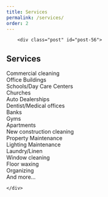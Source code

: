 ```yaml
---
title: Services
permalink: /services/
order: 2
---
```


<div class="grid_8 alpha" id="content-column">
	<div class="content-column">

		<div class="post" id="post-56">
<h2 class="pagetitle">Services</h2>
	<div class="entry">
		<p>Commercial cleaning<br />
Office Buildings<br />
Schools/Day Care Centers<br />
Churches<br />
Auto Dealerships<br />
Dentist/Medical offices<br />
Banks<br />
Gyms<br />
Apartments<br />
New construction cleaning<br />
Property Maintenance<br />
Lighting Maintenance<br />
Laundry/Linen<br />
Window cleaning<br />
Floor waxing<br />
Organizing<br />
And more&#8230;</p>

		
	</div>
</div>
</div>
</div>